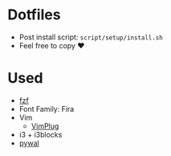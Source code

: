 # Dotfiles
- Post install script: `script/setup/install.sh`
- Feel free to copy :heart:

# Used
- [fzf](https://github.com/junegunn/fzf)
- Font Family: Fira
- Vim
    - [VimPlug](https://github.com/junegunn/vim-plug)
- i3 + i3blocks
- [pywal](https://github.com/dylanaraps/pywal)
